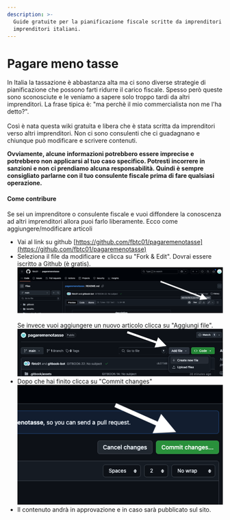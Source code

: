 ```yaml
---
description: >-
  Guide gratuite per la pianificazione fiscale scritte da imprenditori per altri
  imprenditori italiani.
---
```


# Pagare meno tasse

In Italia la tassazione è abbastanza alta ma ci sono diverse strategie di pianificazione che possono farti ridurre il carico fiscale. Spesso però queste sono sconosciute e le veniamo a sapere solo troppo tardi da altri imprenditori. La frase tipica è: "ma perchè il mio commercialista non me l'ha detto?".\
\
Così è nata questa wiki gratuita e libera che è stata scritta da imprenditori verso altri imprenditori. Non ci sono consulenti che ci guadagnano e chiunque può modificare e scrivere contenuti.&#x20;

**Ovviamente, alcune informazioni potrebbero essere imprecise e potrebbero non applicarsi al tuo caso specifico. Potresti incorrere in sanzioni e non ci prendiamo alcuna responsabilità. Quindi è sempre consigliato parlarne con il tuo consulente fiscale prima di fare qualsiasi operazione.**



#### **Come contribure**

Se sei un imprenditore o consulente fiscale e vuoi diffondere la conoscenza ad altri imprenditori allora puoi farlo liberamente. Ecco come aggiungere/modificare articoli

* Vai al link su github [https://github.com/fbtc01/pagaremenotasse](https://github.com/fbtc01/pagaremenotasse)
* Seleziona il file da modificare e clicca su "Fork & Edit". Dovrai essere iscritto a Github (è gratis). \
  ![](<.gitbook/assets/Screenshot 2025-03-17 at 22.22.31.png>)\
  \
  Se invece vuoi aggiungere un nuovo articolo clicca su "Aggiungi file".\
  ![](<.gitbook/assets/Screenshot 2025-03-17 at 22.24.09.png>)
* Dopo che hai finito clicca su "Commit changes"\
  ![](<.gitbook/assets/Screenshot 2025-03-17 at 22.25.04.png>)
* Il contenuto andrà in approvazione e in caso sarà pubblicato sul sito.
